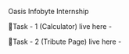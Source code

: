 Oasis Infobyte Internship

🔸Task - 1 (Calculator) live here - 


🔸Task - 2 (Tribute Page) live here - 

